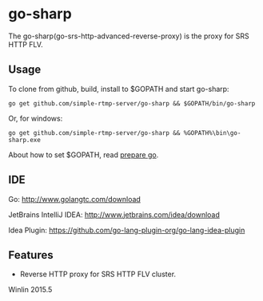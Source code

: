 # go-sharp

The go-sharp(go-srs-http-advanced-reverse-proxy) is the proxy for SRS HTTP FLV.

## Usage

To clone from github, build, install to $GOPATH and start go-sharp:

```
go get github.com/simple-rtmp-server/go-sharp && $GOPATH/bin/go-sharp
```

Or, for windows:

```
go get github.com/simple-rtmp-server/go-sharp && %GOPATH%\bin\go-sharp.exe
```


About how to set $GOPATH, read [prepare go](http://blog.csdn.net/win_lin/article/details/40618671).

## IDE

Go: http://www.golangtc.com/download

JetBrains IntelliJ IDEA: http://www.jetbrains.com/idea/download

Idea Plugin: https://github.com/go-lang-plugin-org/go-lang-idea-plugin

## Features

* Reverse HTTP proxy for SRS HTTP FLV cluster.

Winlin 2015.5
